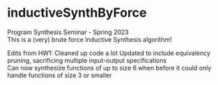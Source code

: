 # inductiveSynthByForce
Program Synthesis Seminar - Spring 2023  
This is a (very) brute force Inductive Synthesis algorithm!

Edits from HW1: 
Cleaned up code a lot
Updated to include equivalency pruning, sacrificing multiple input-output specifications  
Can now synthesize functions of up to size 6 when before it could only handle functions of size 3 or smaller
